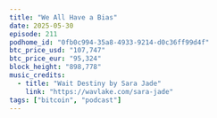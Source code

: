 ```yaml
---
title: "We All Have a Bias"
date: 2025-05-30
episode: 211
podhome_id: "0fb0c994-35a8-4933-9214-d0c36ff99d4f"
btc_price_usd: "107,747"
btc_price_eur: "95,324"
block_height: "898,778"
music_credits:
  - title: "Wait Destiny by Sara Jade"
    link: "https://wavlake.com/sara-jade"
tags: ["bitcoin", "podcast"]
---
```

